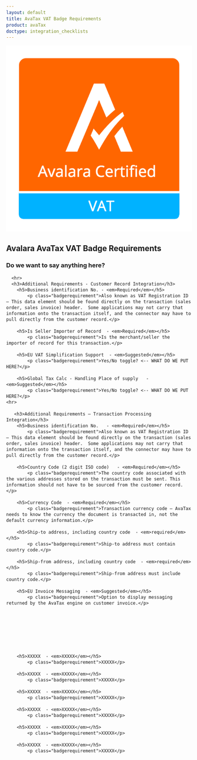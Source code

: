 ```yaml
---
layout: default
title: AvaTax VAT Badge Requirements
product: avaTax
doctype: integration_checklists
---
```

 <div class="row padding-top padding bottom">
    <div class="col-sm-2">
      <img src="/public/images/devdot/badges/VAT.png" class="img-responsive" alt="Avalara Certified Solution">
    </div>
    <div class="col-sm-8 padding-top">
      <h2>Avalara AvaTax VAT Badge Requirements</h2>
      <h3>Do we want to say anything here?</h3>
      
      <hr>
      <h3>Additional Requirements - Customer Record Integration</h3>
        <h5>Business identification No. - <em>Required</em></h5>
            <p class="badgerequirement">Also known as VAT Registration ID – This data element should be found directly on the transaction (sales order, sales invoice) header.  Some applications may not carry that information onto the transaction itself, and the connector may have to pull directly from the customer record.</p>
            
        <h5>Is Seller Importer of Record  - <em>Required</em></h5>
            <p class="badgerequirement">Is the merchant/seller the importer of record for this transaction.</p>
            
        <h5>EU VAT Simplification Support  - <em>Suggested</em></h5>
            <p class="badgerequirement">Yes/No toggle? <-- WHAT DO WE PUT HERE?</p>
            
        <h5>Global Tax Calc - Handling Place of supply   - <em>Suggested</em></h5>
            <p class="badgerequirement">Yes/No toggle? <-- WHAT DO WE PUT HERE?</p>
    <hr>
       
       <h3>Additional Requirements – Transaction Processing Integration</h3>    
        <h5>Business identification No.   - <em>Required</em></h5>
            <p class="badgerequirement">Also known as VAT Registration ID – This data element should be found directly on the transaction (sales order, sales invoice) header.  Some applications may not carry that information onto the transaction itself, and the connector may have to pull directly from the customer record.</p>
            
        <h5>Country Code (2 digit ISO code)   - <em>Required</em></h5>
            <p class="badgerequirement">The country code associated with the various addresses stored on the transaction must be sent. This information should not have to be sourced from the customer record.</p>
            
        <h5>Currency Code  - <em>Required</em></h5>
            <p class="badgerequirement">Transaction currency code – AvaTax needs to know the currency the document is transacted in, not the default currency information.</p>
            
        <h5>Ship-to address, including country code  - <em>required</em></h5>
            <p class="badgerequirement">Ship-to address must contain country code.</p>
            
        <h5>Ship-from address, including country code  - <em>required</em></h5>
            <p class="badgerequirement">Ship-from address must include country code.</p>
            
        <h5>EU Invoice Messaging  - <em>Suggested</em></h5>
            <p class="badgerequirement">Option to display messaging returned by the AvaTax engine on customer invoice.</p>
            
      
      
      
      
      
      
      
        <h5>XXXXX  - <em>XXXXX</em></h5>
            <p class="badgerequirement">XXXXX</p>
            
        <h5>XXXXX  - <em>XXXXX</em></h5>
            <p class="badgerequirement">XXXXX</p>
            
        <h5>XXXXX  - <em>XXXXX</em></h5>
            <p class="badgerequirement">XXXXX</p>
            
        <h5>XXXXX  - <em>XXXXX</em></h5>
            <p class="badgerequirement">XXXXX</p>
            
        <h5>XXXXX  - <em>XXXXX</em></h5>
            <p class="badgerequirement">XXXXX</p>
            
        <h5>XXXXX  - <em>XXXXX</em></h5>
            <p class="badgerequirement">XXXXX</p>